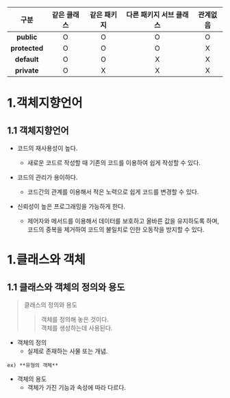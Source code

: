 |  **구분**  |  **같은 클래스**  |  **같은 패키지**  |  **다른 패키지 서브 클래스**  |  **관계없음**  |
|:------:|:---:|:---:|:---:|:---:|
|**public**|O|O|O|O|
|**protected**|O|O|O|X|
|**default**|O|O|X|X|
|**private**|O|X|X|X|


1.객체지향언어
============

1.1 객체지향언어
-------------
* 코드의 재사용성이 높다.
  * 새로운 코드르 작성할 때 기존의 코드를 이용하여 쉽게 작성할 수 있다.


* 코드의 관리가 용이하다.
  * 코드간의 관계를 이용해서 적은 노력으로 쉽게 코드를 변경할 수 있다.    


* 신뢰성이 높은 프로그래밍을 가능하게 한다.
  * 제어자와 메서드를 이용해서 데이터를 보호하고 올바른 값을 유지하도록 하며, 코드의 중복을 제거하여 코드의 불일치로 인한 오동작을 방지할 수 있다.  




1.클래스와 객체
============

1.1 클래스와 객체의 정의와 용도
-------------
> 클래스의 정의와 용도
>	> 객체를 정의해 놓은 것이다.<br/>
>	> 객체를 생성하는데 사용된다.


* 객체의 정의
  * 실제로 존재하는 사물 또는 개념.
```
ex) **유형의 객체**
```


* 객체의 용도
  * 객체가 가진 기능과 속성에 따라 다르다.
